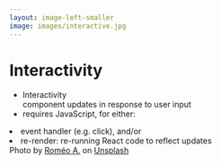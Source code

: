 ```yaml
---
layout: image-left-smaller
image: images/interactive.jpg
---
```


# Interactivity

<v-clicks>

- <span class="featured">Interactivity</span><br/>component updates in response to user input
- requires <span class="featured">JavaScript</span>, for either:

<li class="pl-4">event handler (e.g. click), and/or</li>
<li class="pl-4">re-render: re-running React code to reflect updates</li>


</v-clicks>

<Caption>Photo by <a href="https://unsplash.com/@gronemo?utm_source=unsplash&utm_medium=referral&utm_content=creditCopyText">Roméo A.</a> on <a href="https://unsplash.com/photos/3WyOsYlocX0?utm_source=unsplash&utm_medium=referral&utm_content=creditCopyText">Unsplash</a></Caption>